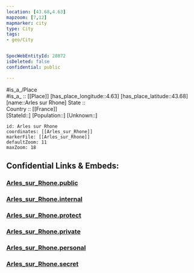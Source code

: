 ```yaml
---
location: [43.68,4.63] 
mapzoom: [7,12] 
mapmarker: city 
type: City
tags:
- geo/City


SpocWebEntityId: 28872
isDeleted: false
confidential: public

---
```

#is_a_/Place  
#is_a_ :: [[Place]] 
[has_place_longitude::4.63] 
[has_place_latitude::43.68] 
[name::Arles sur Rhone] 
State ::  
Country :: [[France]]  
[StateId::] 
[Population::] 
[Unknown::] 


```leaflet
id: Arles sur Rhone
coordinates: [[Arles_sur_Rhone]] 
markerFile: [[Arles_sur_Rhone]] 
defaultZoom: 11 
maxZoom: 18
```


## Confidential Links & Embeds: 

### [Arles_sur_Rhone.public](/_public/\Earth\Continent\Europe\Europe~West\France\regions~France\Provence-Alpes-Côte_d'Azur\departments~Provence\Bouches-du-Rhône\communes~Rhône\Arles\cities~ArlesArles_sur_Rhone.public.md) 

### [Arles_sur_Rhone.internal](/_internal/\Earth\Continent\Europe\Europe~West\France\regions~France\Provence-Alpes-Côte_d'Azur\departments~Provence\Bouches-du-Rhône\communes~Rhône\Arles\cities~ArlesArles_sur_Rhone.internal.md) 

### [Arles_sur_Rhone.protect](/_protect/\Earth\Continent\Europe\Europe~West\France\regions~France\Provence-Alpes-Côte_d'Azur\departments~Provence\Bouches-du-Rhône\communes~Rhône\Arles\cities~ArlesArles_sur_Rhone.protect.md) 

### [Arles_sur_Rhone.private](/_private/\Earth\Continent\Europe\Europe~West\France\regions~France\Provence-Alpes-Côte_d'Azur\departments~Provence\Bouches-du-Rhône\communes~Rhône\Arles\cities~ArlesArles_sur_Rhone.private.md) 

### [Arles_sur_Rhone.personal](/_personal/\Earth\Continent\Europe\Europe~West\France\regions~France\Provence-Alpes-Côte_d'Azur\departments~Provence\Bouches-du-Rhône\communes~Rhône\Arles\cities~ArlesArles_sur_Rhone.personal.md) 

### [Arles_sur_Rhone.secret](/_secret/\Earth\Continent\Europe\Europe~West\France\regions~France\Provence-Alpes-Côte_d'Azur\departments~Provence\Bouches-du-Rhône\communes~Rhône\Arles\cities~ArlesArles_sur_Rhone.secret.md)

